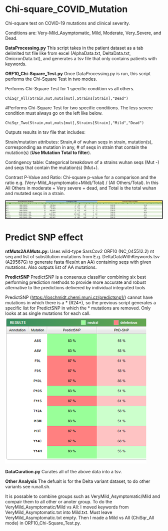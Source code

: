 # Chi-square_COVID_Mutation
Chi-square test on COVID-19 mutations and clinical severity.

Conditions are: Very-Mild_Asymptomatic, Mild, Moderate, Very_Severe, and Dead.



**DataProcessing.py**
This script takes in the patient dataset as a tab delimited txt file like from excel (AlphaData.txt, DeltaData.txt, OmicronData.txt), and generates a tsv file that only contains patients with keywords.


**ORF10_Chi-Square_Test.py**
Once DataProcessing.py is run, this script performs the Chi-Square Test in two modes.

Performs Chi-Square Test for 1 specific condition vs all others.
```
ChiSqr_All(Strain,mut,muts[mut],Strains[Strain],"Dead")
```

#Performs Chi-Square Test for two specific conditions. The less severe condition must always go on the left like below. 
```
ChiSqr_Two(Strain,mut,muts[mut],Strains[Strain],"Mild","Dead")
```

Outputs results in tsv file that includes: 

Strain/mutation attributes: Strain,# of wuhan seqs in strain, mutation(s), corresponding aa mutation in any, # of seqs in strain that contain the mutation(s) (**Use Mutation Total to filter**).

Contingency table: Categorical breakdown of a strains wuhan seqs (Mut -) and seqs that contain the mutation(s) (Mut+). 

Contrast P-Value and Ratio: Chi-square p-value for a comparison and the ratio e.g. (Very-Mild_Asymptomatic+Mild)/Total) / (All Others/Total). In this All Others in moderate + Very severe + dead, and Total is the total wuhan and mutated seqs in a strain. 

![alt text](https://github.com/jahaltom/Chi-square_COVID_Mutation/blob/main/ChiSquareOutput.jpg?raw=true)






# Predict SNP effect

**ntMuts2AAMuts.py:** Uses wild-type SarsCov2 ORF10 (NC_045512.2) nt seq and list of substitution mutations from E.g. DeltaDataWithKeywords.tsv (A29567G) to generate fasta files(nt an AA) containing seqs with given mutations. Also outputs list of AA mutations.

**PredictSNP**
PredictSNP is a consensus
classifier combining six best performing prediction methods to provide more accurate and robust
alternative to the predictions delivered by individual integrated tools


PredictSNP (https://loschmidt.chemi.muni.cz/predictsnp1/) cannot have mutations in which there is a * (R24*), so the previous script generates a specific list for PredictSNP in which the * mutations are removed. 
Only looks at as single mutations for each call. 
![alt text](https://github.com/jahaltom/Chi-square_COVID_Mutation/blob/main/PredictSNP.PNG?raw=true)

**DataCuration.py** Curates all of the above data into a tsv. 

**Other Analysis**
The defualt is for the Delta variant dataset, to do other variants see runall.sh. 

It is possable to combine groups such as VeryMild_Asymptomatic/Mild and compair them to all other or anoter group. To do the VeryMild_Asymptomatic/Mild vs All: I moved keywords from VeryMild_Asymptomatic.txt into Mild.txt. Must leave VeryMild_Asymptomatic.txt empty. Then I made a Mild vs All (ChiSqr_All mode) in ORF10_Chi-Square_Test.py. 
